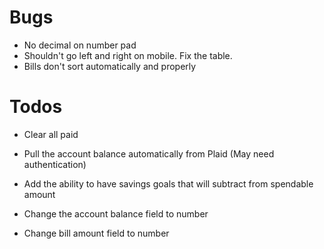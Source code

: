 # Bugs

- No decimal on number pad
- Shouldn't go left and right on mobile. Fix the table.
- Bills don't sort automatically and properly

# Todos

- Clear all paid
- Pull the account balance automatically from Plaid (May need authentication)
- Add the ability to have savings goals that will subtract from spendable amount

- Change the account balance field to number
- Change bill amount field to number

